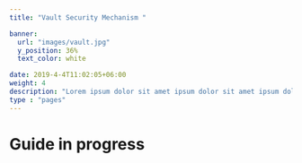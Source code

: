 ```yaml
---
title: "Vault Security Mechanism "

banner:
  url: "images/vault.jpg"
  y_position: 36%
  text_color: white

date: 2019-4-4T11:02:05+06:00
weight: 4
description: "Lorem ipsum dolor sit amet ipsum dolor sit amet ipsum dolor sit amet"
type : "pages"
---
```

# Guide in progress